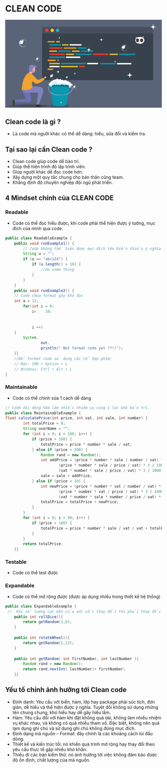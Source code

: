 # CLEAN CODE

![Alt text](img_1.png?raw=true "Title")

## Clean code là gì ?
- Là code mà người khác có thể dễ dàng:  hiểu, sửa đổi và kiểm tra.


## Tại sao lại cần Clean code ?
- Clean code giúp code dễ bảo trì.
- Giúp thể hiện trình độ lập trình viên.
- Giúp người khác dễ đọc code hơn.
- Xây dựng một quy tắc chung cho bản thân cũng team.
- Khẳng định độ chuyên nghiệp đội ngũ phát triển.

## 4 Mindset chính của CLEAN CODE
### Readable 
- Code có thể đọc hiểu được, khi code phải thể hiện được ý tưởng, mục đích của mình qua code.

```java
public class ReadableExample {
    public void runExample1() {
        // Code không thể hiện được mục đích tên biến thiếu ý nghĩa
        String u = "";
        if (u == "abc124") {
            if (u.length() > 10) {
                //do some thing
            }
        }
    }
    public void runExample2() {
    // Code chưa format gây khó đọc 
    int a = 12;
        for(int i = 0; 
            i<    10;   
            
            
            i ++)
    {
        System.
                out.
                println(" Not format code yet ??!!");
    }}
    //Để format code sử dụng các tổ hợp phím:
    // Mac: CMD + Option + L
    // Windows: Ctrl + Alt + L
}
```
### Maintainable 
- Code có thể chỉnh sửa 1 cách dễ dàng

```java
// Code dài dòng hàm làm nhiều nhiệm vụ cùng 1 lúc khó bảo trì.
public class MaintainableExample {
float calculatePrice(int price, int vat, int sale, int number) {
        int totalPrice = 0;
        String userName = "";
        for (int i = 0; i < 100; i++) {
            if (price > 100) {
                totalPrice = price * number * sale / vat;
            } else if (price > 200) {
                Random rand = new Random();
                int addPrice = (price * number * sale / number / vat) * 3 / 13500 * rand.nextInt() +
                        (price * number * sale / price / vat) * 3 / 1000 * +(price * number * sale / vat / vat) * 3 / 1000 +
                        (vat * number * sale / price / vat) * 3 / 1000;
                sale = sale + addPrice;
            } else if (price < 10) {
                int newPrice = (price * number * vat / number / vat) * 3 / 13500 +
                        (price * number * vat / price / vat) * 3 / 1000 * +(vat * number * sale / vat / vat) * 3 / 1000 +
                        (vat * number * sale * number / price / vat) * 3 / 1000;
                totalPrice = totalPrice + newPrice;
            }
        }
        for (int i = 0; i < 90; i++) {
            if (price > 100) {
                totalPrice = price * number * sale / vat / vat + totalPrice;
            }
        }
        return totalPrice;
    }}
```
### Testable
- Code có thể test được
### Expandable
- Code có thể mở rộng được (được áp dụng nhiều trong thiết kế hệ thống)
```java
public class ExpandableExample {
 //  Khi số lượng các mặt của xúc xắc thay đổi thì phải thay đổi hàm => code khó mở rộng
    public int rollDice(){
        return getRandom(1,6);
    }

    public int rotateWheel(){
        return getRandom(1,12);
    }

    public int getRandom( int firstNumber, int lastNumber ){
        Random rand = new Random();
        return rand.nextInt( lastNumber)+ firstNumber;
    }}

```
## Yếu tố chính ảnh hưởng tới Clean code
- Định danh: Yêu cầu với biến, hàm, lớp hay package phải súc tích, đơn giản, dễ hiểu và thể hiện được ý nghĩa. Tuyệt đối không sử dụng những tên chung chung, khó hiểu hay dễ gây hiểu lầm.
- Hàm: Yêu cầu đối với hàm khi đặt không quá dài, không làm nhiều nhiệm vụ khác nhau, và không có quá nhiều tham số. Đặc biệt, không nên quá lạm dụng ghi chú và sử dụng ghi chú không đúng mục đích.
- Định dạng mã nguồn – Format: đây chính là các khoảng cách lùi đầu dòng.
- Thiết kế và kiến trúc tồi: nó khiến quá trình mở rộng hay thay đổi theo yêu cầu thực tế gặp nhiều khó khăn.
- Thiếu đi các bản kiểm thử: nó ảnh hưởng tới việc không đảm bảo được độ ổn định, chất lượng của mã nguồn.



